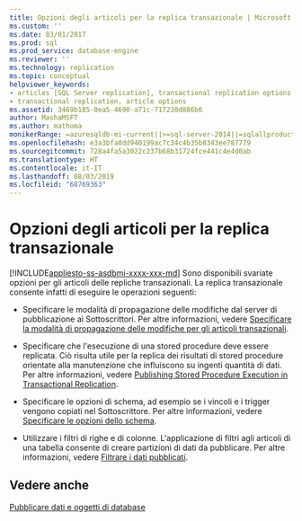 ```yaml
---
title: Opzioni degli articoli per la replica transazionale | Microsoft Docs
ms.custom: ''
ms.date: 03/01/2017
ms.prod: sql
ms.prod_service: database-engine
ms.reviewer: ''
ms.technology: replication
ms.topic: conceptual
helpviewer_keywords:
- articles [SQL Server replication], transactional replication options
- transactional replication, article options
ms.assetid: 3469b185-0ea5-4690-a71c-717230d886b6
author: MashaMSFT
ms.author: mathoma
monikerRange: =azuresqldb-mi-current||>=sql-server-2014||=sqlallproducts-allversions
ms.openlocfilehash: e3a3bfa8dd940199ac7c34c4b35b8343ee787779
ms.sourcegitcommit: 728a4fa5a3022c237b68b31724fce441c4e4d0ab
ms.translationtype: HT
ms.contentlocale: it-IT
ms.lasthandoff: 08/03/2019
ms.locfileid: "68769363"
---
```

# <a name="article-options-for-transactional-replication"></a>Opzioni degli articoli per la replica transazionale
[!INCLUDE[appliesto-ss-asdbmi-xxxx-xxx-md](../../../includes/appliesto-ss-asdbmi-xxxx-xxx-md.md)]
  Sono disponibili svariate opzioni per gli articoli delle repliche transazionali. La replica transazionale consente infatti di eseguire le operazioni seguenti:  
  
-   Specificare le modalità di propagazione delle modifiche dal server di pubblicazione ai Sottoscrittori. Per altre informazioni, vedere [Specificare la modalità di propagazione delle modifiche per gli articoli transazionali](../../../relational-databases/replication/transactional/transactional-articles-specify-how-changes-are-propagated.md).  
  
-   Specificare che l'esecuzione di una stored procedure deve essere replicata. Ciò risulta utile per la replica dei risultati di stored procedure orientate alla manutenzione che influiscono su ingenti quantità di dati. Per altre informazioni, vedere [Publishing Stored Procedure Execution in Transactional Replication](../../../relational-databases/replication/transactional/publishing-stored-procedure-execution-in-transactional-replication.md).  
  
-   Specificare le opzioni di schema, ad esempio se i vincoli e i trigger vengono copiati nel Sottoscrittore. Per altre informazioni, vedere [Specificare le opzioni dello schema](../../../relational-databases/replication/publish/specify-schema-options.md).  
  
-   Utilizzare i filtri di righe e di colonne. L'applicazione di filtri agli articoli di una tabella consente di creare partizioni di dati da pubblicare. Per altre informazioni, vedere [Filtrare i dati pubblicati](../../../relational-databases/replication/publish/filter-published-data.md).  
  
## <a name="see-also"></a>Vedere anche  
 [Pubblicare dati e oggetti di database](../../../relational-databases/replication/publish/publish-data-and-database-objects.md)  
  
  
